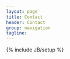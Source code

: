 ```yaml
---
layout: page
title: Contact
header: Contact
group: navigation
tagline: 
---
```

{% include JB/setup %}
